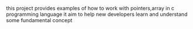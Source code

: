 this project provides examples of how to work with pointers,array in c programming language it aim to help new developers learn and understand some fundamental concept
